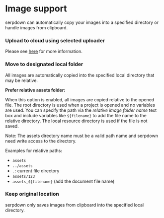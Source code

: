 # Image support

serpdown can automatically copy your images into a specified directory or handle images from clipboard.

### Upload to cloud using selected uploader

Please see [here](IMAGE_UPLOADER_CONFIGRATION.md) for more information.

### Move to designated local folder

All images are automatically copied into the specified local directory that may be relative.

**Prefer relative assets folder:**

When this option is enabled, all images are copied relative to the opened file. The root directory is used when a project is opened and no variables are used. You can specify the path via the *relative image folder name* text box and include variables like `${filename}` to add the file name to the relative directory. The local resource directory is used if the file is not saved.

Note: The assets directory name must be a valid path name and serpdown need write access to the directory.

Examples for relative paths:

- `assets`
- `../assets`
- `.`: current file directory
- `assets/123`
- `assets_${filename}` (add the document file name)

### Keep original location

serpdown only saves images from clipboard into the specified local directory.
